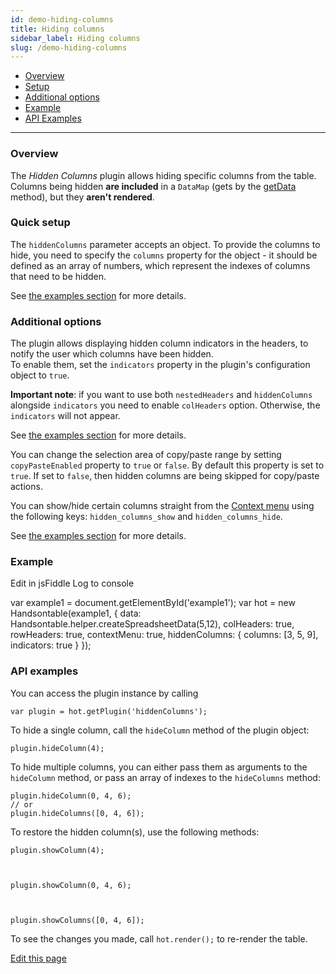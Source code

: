 ```yaml
---
id: demo-hiding-columns
title: Hiding columns
sidebar_label: Hiding columns
slug: /demo-hiding-columns
---
```


*   [Overview](#overview)
*   [Setup](#setup)
*   [Additional options](#options)
*   [Example](#examples)
*   [API Examples](#api)

* * *

### Overview

The _Hidden Columns_ plugin allows hiding specific columns from the table. Columns being hidden **are included** in a `DataMap` (gets by the [getData](/docs/8.2.0/Core.html#getData) method), but they **aren't rendered**.

### Quick setup

The `hiddenColumns` parameter accepts an object. To provide the columns to hide, you need to specify the `columns` property for the object - it should be defined as an array of numbers, which represent the indexes of columns that need to be hidden.  
  
See [the examples section](#examples) for more details.

### Additional options

The plugin allows displaying hidden column indicators in the headers, to notify the user which columns have been hidden.  
To enable them, set the `indicators` property in the plugin's configuration object to `true`.  
  
**Important note**: if you want to use both `nestedHeaders` and `hiddenColumns` alongside `indicators` you need to enable `colHeaders` option. Otherwise, the `indicators` will not appear.  
  
See [the examples section](#examples) for more details.

You can change the selection area of copy/paste range by setting `copyPasteEnabled` property to `true` or `false`. By default this property is set to `true`. If set to `false`, then hidden columns are being skipped for copy/paste actions.

You can show/hide certain columns straight from the [Context menu](/docs/8.2.0/demo-context-menu.html) using the following keys: `hidden_columns_show` and `hidden_columns_hide`.  
  
See [the examples section](#examples) for more details.

### Example

Edit in jsFiddle Log to console

var example1 = document.getElementById('example1'); var hot = new Handsontable(example1, { data: Handsontable.helper.createSpreadsheetData(5,12), colHeaders: true, rowHeaders: true, contextMenu: true, hiddenColumns: { columns: \[3, 5, 9\], indicators: true } });

### API examples

You can access the plugin instance by calling

    var plugin = hot.getPlugin('hiddenColumns');

To hide a single column, call the `hideColumn` method of the plugin object:

    plugin.hideColumn(4);

To hide multiple columns, you can either pass them as arguments to the `hideColumn` method, or pass an array of indexes to the `hideColumns` method:

    plugin.hideColumn(0, 4, 6);
    // or
    plugin.hideColumns([0, 4, 6]);

To restore the hidden column(s), use the following methods:

    plugin.showColumn(4);

  

    plugin.showColumn(0, 4, 6);

  

    plugin.showColumns([0, 4, 6]);

To see the changes you made, call `hot.render();` to re-render the table.

[Edit this page](https://github.com/handsontable/docs/edit/8.2.0/tutorials/hiding-columns.html)
